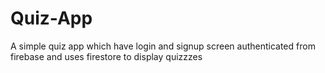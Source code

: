 # Quiz-App
A simple quiz app which have login and signup screen authenticated from firebase and uses firestore to display quizzzes
